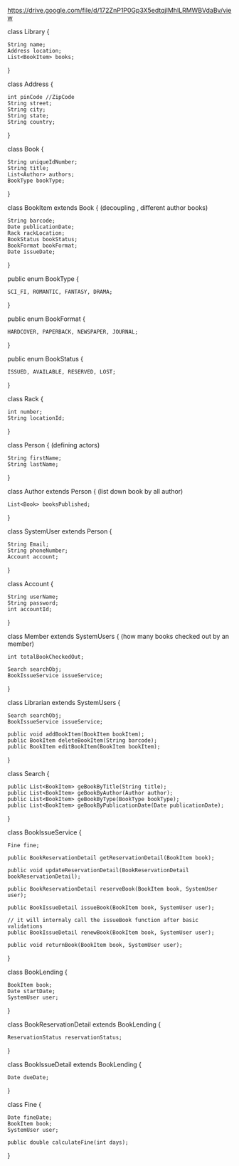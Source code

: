 https://drive.google.com/file/d/172ZnP1P0Gp3X5edtqjIMhlLRMWBVdaBv/view

class Library {

	String name;
	Address location;
	List<BookItem> books;
}

class Address {

	int pinCode //ZipCode
	String street;
	String city;
	String state;
	String country;
}


class Book {

	String uniqueIdNumber;
	String title;
	List<Author> authors;
	BookType bookType;
}

class BookItem extends Book {    (decoupling , different author books)

	String barcode;
	Date publicationDate;
	Rack rackLocation;
	BookStatus bookStatus;
	BookFormat bookFormat;
	Date issueDate;
}

public enum BookType {

	SCI_FI, ROMANTIC, FANTASY, DRAMA;
}


public enum BookFormat {

	HARDCOVER, PAPERBACK, NEWSPAPER, JOURNAL;
}

public enum BookStatus {

	ISSUED, AVAILABLE, RESERVED, LOST;
}

class Rack {

	int number;
	String locationId;

}

class Person {               (defining actors)

	String firstName;
	String lastName;

}

class Author extends Person {        (list down book by all author)

	List<Book> booksPublished;

}

class SystemUser extends Person {

	String Email;
	String phoneNumber;
	Account account;
}

class Account {

	String userName;
	String password;
	int accountId;
}


class Member extends SystemUsers { (how many books checked out by an member)

	int totalBookCheckedOut;

	Search searchObj;
	BookIssueService issueService;

}

class Librarian extends SystemUsers {

	Search searchObj;
	BookIssueService issueService;

	public void addBookItem(BookItem bookItem);
	public BookItem deleteBookItem(String barcode); 
	public BookItem editBookItem(BookItem bookItem);
}


class Search {

	public List<BookItem> geBookByTitle(String title);
	public List<BookItem> geBookByAuthor(Author author);
	public List<BookItem> geBookByType(BookType bookType);
	public List<BookItem> geBookByPublicationDate(Date publicationDate);

}

class BookIssueService {

	Fine fine;

	public BookReservationDetail getReservationDetail(BookItem book);

	public void updateReservationDetail(BookReservationDetail bookReservationDetail);

	public BookReservationDetail reserveBook(BookItem book, SystemUser user);

	public BookIssueDetail issueBook(BookItem book, SystemUser user);

	// it will internaly call the issueBook function after basic validations
	public BookIssueDetail renewBook(BookItem book, SystemUser user); 

	public void returnBook(BookItem book, SystemUser user);

}

class BookLending {

	BookItem book;
	Date startDate;
	SystemUser user;
}

class BookReservationDetail extends BookLending {

	ReservationStatus reservationStatus;

}

class BookIssueDetail extends BookLending {

	Date dueDate;

}

class Fine {

	Date fineDate;
	BookItem book;
	SystemUser user;

	public double calculateFine(int days);
}
